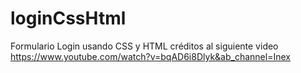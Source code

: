 # loginCssHtml
Formulario Login usando CSS y HTML créditos al siguiente video https://www.youtube.com/watch?v=bqAD6i8Dlyk&ab_channel=Inex
